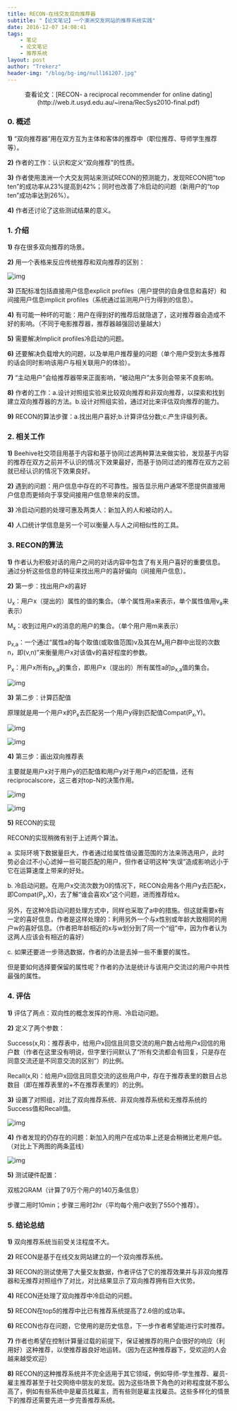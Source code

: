 ```yaml
---
title: RECON-在线交友双向推荐器
subtitle: "【论文笔记】一个澳洲交友网站的推荐系统实践"
date: 2016-12-07 14:08:41
tags: 
	- 笔记
	- 论文笔记
	- 推荐系统
layout: post
author: "Trekerz"
header-img: "/blog/bg-img/null161207.jpg"
---
```


<center>查看论文：[RECON- a reciprocal recommender for online dating](http://web.it.usyd.edu.au/~irena/RecSys2010-final.pdf)</center>

### **0.   概述**

**1)**    “双向推荐器”用在双方互为主体和客体的推荐中（职位推荐、导师学生推荐等）。

**2)**    作者的工作：认识和定义“双向推荐”的性质。

**3)**    作者使用澳洲一个大交友网站来测试RECON的预测能力，发现RECON把“top ten”的成功率从23%提高到42%；同时也改善了冷启动的问题（新用户的“top ten”成功率达到26%）。

**4)**    作者还讨论了这些测试结果的意义。

### **1.   介绍**

**1)**    存在很多双向推荐的场景。

**2)**    用一个表格来反应传统推荐和双向推荐的区别：

![img](1.png)

**3)**    匹配标准包括直接用户信息explicit profiles（用户提供的自身信息和喜好）和间接用户信息implicit profiles（系统通过监测用户行为得到的信息）。

**4)**    有可能一种坏的可能：用户在得到好的推荐后就隐退了，这对推荐器会造成不好的影响。（不同于电影推荐器，推荐器越强回访量越大）

**5)**    需要解决Implicit profiles冷启动的问题。

**6)**    还要解决负载增大的问题，以及单用户推荐量的问题（单个用户受到太多推荐的话会同时影响该用户与相关联用户的体验）。

**7)**    “主动用户”会给推荐器带来正面影响，“被动用户”太多则会带来不良影响。

**8)**    作者的工作：a.设计对照组实验来比较双向推荐和非双向推荐，以探索和找到建立双向推荐器的方法。b.设计对照组实验，通过对比来评估双向推荐的能力。

**9)**    RECON的算法步骤：a.找出用户喜好;b.计算评估分数;c.产生评级列表。

### **2.   相关工作**

**1)**    Beehive社交项目用基于内容和基于协同过滤两种算法来做实验，发现基于内容的推荐在双方之前并不认识的情况下效果最好，而基于协同过滤的推荐在双方之前就已经认识的情况下效果良好。

**2)**    遇到的问题：用户信息中存在的不可靠性。报告显示用户通常不愿提供直接用户信息而更倾向于享受间接用户信息带来的反馈。

**3)**    冷启动问题的处理可惠及两类人：新加入的人和被动的人。

**4)**    人口统计学信息是另一个可以衡量人与人之间相似性的工具。

### **3.   RECON的算法**

**1)**    作者认为积极对话的用户之间的对话内容中包含了有关用户喜好的重要信息。通过分析这些信息的特征来找出用户的喜好偏向（间接用户信息）。

**2)**    第一步：找出用户x的喜好

U<sub>x</sub>：用户x（提出的）属性的值的集合。（单个属性用a来表示，单个属性值用v<sub>a</sub>来表示）

M<sub>x</sub>：收到过用户x的消息的用户的集合。（单个用户用m来表示）

p<sub>x,a</sub>：一个通过“属性a的每个取值(或取值范围)v及其在M<sub>x</sub>用户群中出现的次数n，即(v,n)”来衡量用户x对该值v的喜好程度的参数。

P<sub>x</sub>：用户x所有p<sub>x,a</sub>的集合，即用户x（提出的）所有属性a的p<sub>x,a</sub>值的集合。

![img](2.png)

**3)**    第二步：计算匹配值

原理就是用一个用户x的P<sub>x</sub>去匹配另一个用户y得到匹配值Compat(P<sub>x</sub>,Y)。

![img](3.png)

![img](4.png)

**4)**    第三步：画出双向推荐表

主要就是用户x对于用户y的匹配值和用户y对于用户x的匹配值，还有reciprocalscore，这三者对top-N的决策作用。

![img](5.png)

![img](6.png)

**5)**    RECON的实现

RECON的实现稍微有别于上述两个算法。

a.    实际环境下数据量巨大，作者通过给属性值设置范围的方法来筛选用户，此时势必会过不小心滤掉一些可能匹配的用户，但作者证明这种“失误”造成影响远小于它在运算速度上带来的好处。

b.    冷启动问题。在用户x交流次数为0的情况下，RECON会用各个用户y去匹配x，即Compat(P<sub>y</sub>,X)，去了解“谁会喜欢x”这个问题，进而推荐给x。

另外，在这种冷启动问题处理方式中，同样也采取了a中的措施。但这就需要x有一定的喜好信息，作者是这样处理的：利用另外一个与x性别或年龄大致相同的用户w的喜好信息。（作者把年龄相近的x与w划分到了同一个“组”中，因为作者认为这两人应该会有相近的喜好）

c.    如果还要进一步筛选数据，作者的办法是去掉一些不重要的属性。

但是要如何选择要保留的属性呢？作者的办法是统计与该用户交流过的用户中共性最强的属性。

### **4.   评估**

**1)**    评估了两点：双向性的概念发挥的作用、冷启动问题。

**2)**    定义了两个参数：

Success(x,R)：推荐表中，给用户x回信且同意交流的用户数占给用户x回信的用户数（作者在这里没有明说，但字里行间默认了“所有交流都会有回复，只是存在同意交流还是不同意交流的区别”）的比例。

Recall(x,R)：给用户x回信且同意交流的这些用户中，存在于推荐表里的数目占总数目（即在推荐表里的+不在推荐表里的）的比例。

**3)**    设置了对照组，对比了双向推荐系统、非双向推荐系统和无推荐系统的Success值和Recall值。

![img](7.png)

**4)**    作者发现的仍存在的问题：新加入的用户在成功率上还是会稍微比老用户低。（对比上下两图的两条蓝线）

![img](8.png)

**5)**    测试硬件配置：

双核2GRAM（计算了9万个用户的140万条信息）

步骤二用时10min；步骤三用时2hr（平均每个用户收到了550个推荐）。

### **5.   结论总结**

**1)**    双向推荐系统当前受关注程度不大。

**2)**    RECON是基于在线交友网站建立的一个双向推荐系统。

**3)**    RECON的测试使用了大量交友数据，作者评估了它的推荐效果并与非双向推荐器和无推荐对照组作了对比，对比结果显示了双向推荐拥有巨大优势。

**4)**    RECON还处理了双向推荐中冷启动的问题。

**5)**    RECON在top5的推荐中比已有推荐系统提高了2.6倍的成功率。

**6)**    RECON也存在问题，它使用的是历史信息，下一步作者希望能进行实时推荐。

**7)**    作者也希望在控制计算量过载的前提下，保证被推荐的用户会很好的响应（利用好）这种推荐，以使推荐器良好地运转。（因为在这种推荐器下，受欢迎的人会越来越受欢迎）

**8)**    RECON的这种推荐系统并不完全适用于其它领域，例如导师-学生推荐、雇员-雇主推荐甚至于社交网络中朋友的发现。因为这些场景下角色的对称程度就不那么高了，例如有些系统中是雇员找雇主，而有些则是雇主找雇员。这些多样化的情景下的推荐还需要先进一步完善推荐系统。

<br/>